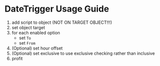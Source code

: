 # DateTrigger Usage Guide

1. add script to object (NOT ON TARGET OBJECT!!!)
2. set object target
3. for each enabled option
    - set `To`
    - set `From`
4. (Optional) set hour offset
5. (Optional) set exclusive to use exclusive checking rather than inclusive
4. profit
